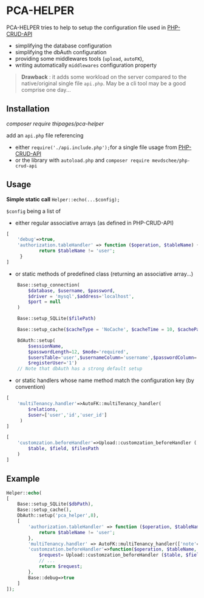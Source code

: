 # PCA-HELPER

PCA-HELPER tries to help to setup the configuration file used in [PHP-CRUD-API](https://github.com/mevdschee/php-crud-api)
- simplifying the database configuration
- simplifying the dbAuth configuration
- providing some middlewares tools (`upload`, `autoFK`),
- writing automatically `middlewares` configuration property

> **Drawback** : it adds some workload on the server compared to the native/original single file `api.php`.  May be a cli tool may be a good comprise one day...

## Installation
_composer require thipages/pca-helper_

add an `api.php` file referencing
- either `require('./api.include.php');`for a single file usage from [PHP-CRUD-API](https://github.com/mevdschee/php-crud-api)
- or the library with `autoload.php` and `composer require mevdschee/php-crud-api`


## Usage

**Simple static call**
`Helper::echo(...$config);`

`$config` being a list of
- either regular associative arrays (as defined in PHP-CRUD-API)
```php
[
    'debug'=>true,
    'authorization.tableHandler' => function ($operation, $tableName) {
            return $tableName != 'user';
     }
]
```
- or static methods of predefined class (returning an associative array...)
```php
    Base::setup_connection(
        $database, $username, $password,
        $driver = 'mysql',$address='localhost',
        $port = null
    )
```
```php
    Base::setup_SQLite($filePath)
```
```php
    Base::setup_cache($cacheType = 'NoCache', $cacheTime = 10, $cachePath = null)
```
```php
    BdAuth::setup(
        $sessionName,
        $passwordLength=12, $mode='required',
        $usersTable='user',$usernameColumn='username',$passwordColumn='password', 
        $registerUser='1')
    // Note that dbAuth has a strong default setup
```
- or static handlers whose name method match the configuration key (by convention)
```php
[
    'multiTenancy.handler'=>AutoFK::multiTenancy_handler(
        $relations,
        $user=['user','id','user_id']
     )     
]
```
```php
[
    'customzation.beforeHandler'=>Upload::customzation_beforeHandler (
        $table, $field, $filesPath
    )     
]
```


## Example

```php
Helper::echo(
[
    Base::setup_SQLite($dbPath),
    Base::setup_cache(),
    DbAuth::setup('pca_helper',8),
    [
        'authorization.tableHandler' => function ($operation, $tableName) {
            return $tableName != 'user';
        },
        'multiTenancy.handler' => AutoFK::multiTenancy_handler(['note'=>'user_id']),
        'customzation.beforeHandler'=>function($operation, $tableName, $request, $environment) {
            $request= Upload::customzation_beforeHandler ($table, $field, $filesPath)(func_get_args());
            // ...
            return $request;
        },
        Base::debug=>true
    ]
]);
```










